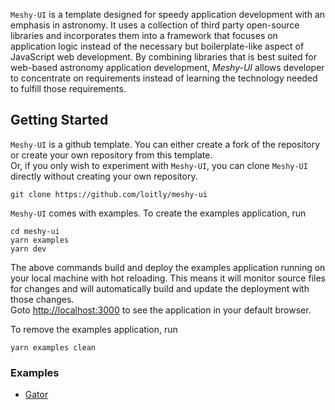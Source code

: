 `Meshy-UI` is a template designed for speedy application development with an emphasis in astronomy.  It uses a collection of third party
open-source libraries and incorporates them into a framework that focuses on application logic instead of the
necessary but boilerplate-like aspect of JavaScript web development. By combining libraries that is best suited for web-based astronomy
application development, <em>Meshy-UI</em> allows developer to concentrate on requirements instead of learning the technology needed to fulfill
those requirements.





## Getting Started

`Meshy-UI` is a github template.  You can either create a fork of the repository or create your own repository from this template.  
Or, if you only wish to experiment with `Meshy-UI`, you can clone `Meshy-UI` directly without creating your own repository.

    git clone https://github.com/loitly/meshy-ui

`Meshy-UI` comes with examples.  To create the examples application, run

    cd meshy-ui
    yarn examples
    yarn dev

The above commands build and deploy the examples application running on your local machine with hot reloading.  This means it will monitor source
files for changes and will automatically build and update the deployment with those changes.  
Goto [http://localhost:3000](http://localhost:3000) to see the application in your default browser.

To remove the examples application, run

    yarn examples clean



### Examples
- [Gator]('http://localhost:3000/gator)


